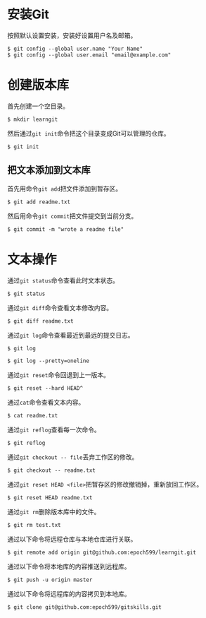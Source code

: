 # 安装Git

按照默认设置安装，安装好设置用户名及邮箱。

```
$ git config --global user.name "Your Name"
$ git config --global user.email "email@example.com"
```



# 创建版本库

首先创建一个空目录。

```
$ mkdir learngit
```

然后通过`git init`命令把这个目录变成Git可以管理的仓库。

```
$ git init
```

## 把文本添加到文本库

首先用命令`git add`把文件添加到暂存区。

```
$ git add readme.txt
```

然后用命令`git commit`把文件提交到当前分支。

```
$ git commit -m "wrote a readme file"
```



# 文本操作

通过`git status`命令查看此时文本状态。

```
$ git status
```

通过`git diff`命令查看文本修改内容。

```
$ git diff readme.txt 
```

通过`git log`命令查看最近到最远的提交日志。

```
$ git log
```

```
$ git log --pretty=oneline
```

通过`git reset`命令回退到上一版本。

```
$ git reset --hard HEAD^
```

通过`cat`命令查看文本内容。

```
$ cat readme.txt
```

通过`git reflog`查看每一次命令。

```
$ git reflog
```

通过`git checkout -- file`丢弃工作区的修改。

```
$ git checkout -- readme.txt
```

通过`git reset HEAD <file>`把暂存区的修改撤销掉，重新放回工作区。

```
$ git reset HEAD readme.txt
```

通过`git rm`删除版本库中的文件。

```
$ git rm test.txt
```

通过以下命令将远程仓库与本地仓库进行关联。

```
$ git remote add origin git@github.com:epoch599/learngit.git
```

通过以下命令将本地库的内容推送到远程库。

```
$ git push -u origin master
```

通过以下命令将远程库的内容拷贝到本地库。

```
$ git clone git@github.com:epoch599/gitskills.git
```